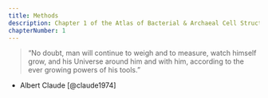 ```yaml
---
title: Methods
description: Chapter 1 of the Atlas of Bacterial & Archaeal Cell Structure covers methods used to image bacterial and archaeal cells and their components.
chapterNumber: 1
---
```

> “No doubt, man will continue to weigh and to measure, watch himself grow, and his Universe around him and with him, according to the ever growing powers of his tools.”  
- Albert Claude [@claude1974]

